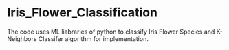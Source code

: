# Iris_Flower_Classification
The code uses ML liabraries of python to classify Iris Flower Species and K-Neighbors Classifer algorithm for implementation.
